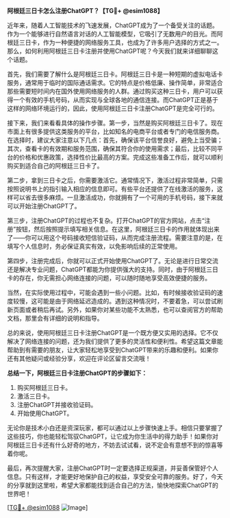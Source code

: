 **阿根廷三日卡怎么注册ChatGPT？【TG💪+ @esim1088】**

近年来，随着人工智能技术的飞速发展，ChatGPT成为了一个备受关注的话题。作为一个能够进行自然语言对话的人工智能模型，它吸引了无数用户的目光。而阿根廷三日卡，作为一种便捷的网络服务工具，也成为了许多用户选择的方式之一。那么，如何利用阿根廷三日卡注册并使用ChatGPT呢？今天我们就来详细聊聊这个话题。

首先，我们需要了解什么是阿根廷三日卡。阿根廷三日卡是一种短期的虚拟电话卡服务，通常用于临时的国际通话需求。它的特点是价格低廉、操作简单，非常适合那些需要短时间内在国外使用网络服务的人群。通过购买这种三日卡，用户可以获得一个有效的手机号码，从而实现与全球各地的通信连接。而ChatGPT正是基于这样的网络环境运行的，因此，使用阿根廷三日卡注册ChatGPT是完全可行的。

接下来，我们来看看具体的操作步骤。第一步，当然是购买阿根廷三日卡了。现在市面上有很多提供这类服务的平台，比如知名的电商平台或者专门的电信服务商。在选择时，建议大家注意以下几点：首先，确保该平台信誉良好，避免上当受骗；其次，查看卡的有效期和服务范围，确保其符合你的使用需求；最后，比较不同平台的价格和优惠政策，选择性价比最高的方案。完成这些准备工作后，就可以顺利购买到适合自己的阿根廷三日卡了。

第二步，拿到三日卡之后，你需要激活它。通常情况下，激活过程非常简单，只需按照说明书上的指引输入相应的信息即可。有些平台还提供了在线激活的服务，这样可以省去很多麻烦。一旦激活成功，你就拥有了一个可用的手机号码，接下来就可以开始注册ChatGPT了。

第三步，注册ChatGPT的过程也不复杂。打开ChatGPT的官方网站，点击“注册”按钮，然后按照提示填写相关信息。在这里，阿根廷三日卡的作用就体现出来了——你可以用这个号码接收短信验证码，从而完成注册流程。需要注意的是，在填写个人信息时，务必保证真实有效，以免影响后续的正常使用。

第四步，注册完成后，你就可以正式开始使用ChatGPT了。无论是进行日常交流还是解决专业问题，ChatGPT都能为你提供强大的支持。同时，由于阿根廷三日卡的存在，你无需担心网络连接的问题，可以随时随地享受高效便捷的服务。

当然，在实际使用过程中，可能会遇到一些小问题。比如，有时候接收验证码的速度较慢，这可能是由于网络延迟造成的。遇到这种情况时，不要着急，可以尝试刷新页面或者稍后再试。另外，如果你对某些功能不太熟悉，也可以查阅官方的帮助文档，那里会有详细的说明和指导。

总的来说，使用阿根廷三日卡注册ChatGPT是一个既方便又实用的选择。它不仅解决了网络连接的问题，还为我们提供了更多的灵活性和便利性。希望这篇文章能帮助到有需要的朋友，让大家轻松地享受到ChatGPT带来的乐趣和便利。如果你还有其他疑问或经验分享，欢迎在评论区留言交流哦！

**总结一下，阿根廷三日卡注册ChatGPT的步骤如下：**
1. 购买阿根廷三日卡。
2. 激活三日卡。
3. 注册ChatGPT并接收验证码。
4. 开始使用ChatGPT。

无论你是技术小白还是资深玩家，都可以通过以上步骤快速上手。相信只要掌握了这些技巧，你也能轻松驾驭ChatGPT，让它成为你生活中的得力助手！如果你对阿根廷三日卡还有什么好奇的地方，不妨去试试看，说不定会有意想不到的惊喜等着你呢。

最后，再次提醒大家，注册ChatGPT时一定要选择正规渠道，并妥善保管好个人信息。只有这样，才能更好地保护自己的权益，享受安全可靠的服务。好了，今天的分享就到这里啦，希望大家都能找到适合自己的方法，愉快地探索ChatGPT的世界吧！

[[TG💪+ @esim1088](https://t.me/s/esim1088) ![Image](https://i.postimg.cc/4NQfJmqS/Snipaste-2025-05-13-00-14-12.png)]